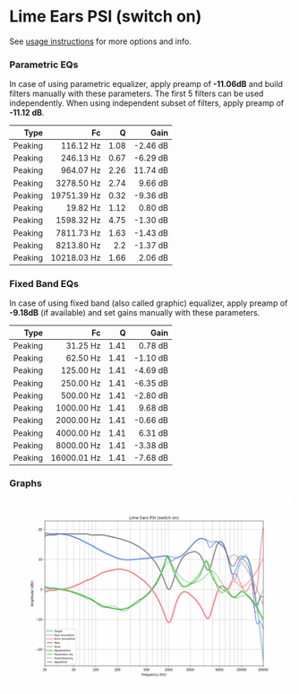 # Lime Ears PSI (switch on)
See [usage instructions](https://github.com/jaakkopasanen/AutoEq#usage) for more options and info.

### Parametric EQs
In case of using parametric equalizer, apply preamp of **-11.06dB** and build filters manually
with these parameters. The first 5 filters can be used independently.
When using independent subset of filters, apply preamp of **-11.12 dB**.

| Type    | Fc          |    Q | Gain     |
|--------:|------------:|-----:|---------:|
| Peaking | 116.12 Hz   | 1.08 | -2.46 dB |
| Peaking | 246.13 Hz   | 0.67 | -6.29 dB |
| Peaking | 964.07 Hz   | 2.26 | 11.74 dB |
| Peaking | 3278.50 Hz  | 2.74 | 9.66 dB  |
| Peaking | 19751.39 Hz | 0.32 | -9.36 dB |
| Peaking | 19.82 Hz    | 1.12 | 0.80 dB  |
| Peaking | 1598.32 Hz  | 4.75 | -1.30 dB |
| Peaking | 7811.73 Hz  | 1.63 | -1.43 dB |
| Peaking | 8213.80 Hz  | 2.2  | -1.37 dB |
| Peaking | 10218.03 Hz | 1.66 | 2.06 dB  |

### Fixed Band EQs
In case of using fixed band (also called graphic) equalizer, apply preamp of **-9.18dB**
(if available) and set gains manually with these parameters.

| Type    | Fc          |    Q | Gain     |
|--------:|------------:|-----:|---------:|
| Peaking | 31.25 Hz    | 1.41 | 0.78 dB  |
| Peaking | 62.50 Hz    | 1.41 | -1.10 dB |
| Peaking | 125.00 Hz   | 1.41 | -4.69 dB |
| Peaking | 250.00 Hz   | 1.41 | -6.35 dB |
| Peaking | 500.00 Hz   | 1.41 | -2.80 dB |
| Peaking | 1000.00 Hz  | 1.41 | 9.68 dB  |
| Peaking | 2000.00 Hz  | 1.41 | -0.66 dB |
| Peaking | 4000.00 Hz  | 1.41 | 6.31 dB  |
| Peaking | 8000.00 Hz  | 1.41 | -3.38 dB |
| Peaking | 16000.01 Hz | 1.41 | -7.68 dB |

### Graphs
![](./Lime%20Ears%20PSI%20(switch%20on).png)